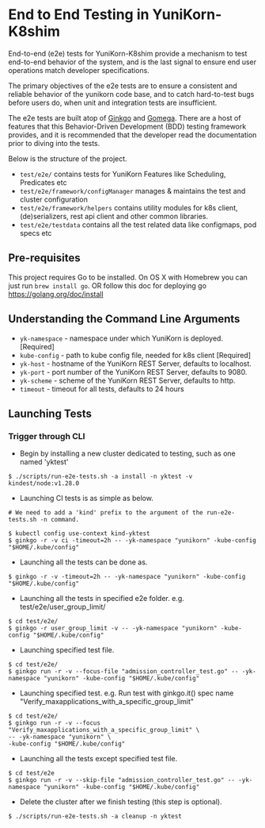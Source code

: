<!--
* Licensed to the Apache Software Foundation (ASF) under one
* or more contributor license agreements.  See the NOTICE file
* distributed with this work for additional information
* regarding copyright ownership.  The ASF licenses this file
* to you under the Apache License, Version 2.0 (the
* "License"); you may not use this file except in compliance
* with the License.  You may obtain a copy of the License at
*
*      http://www.apache.org/licenses/LICENSE-2.0
*
* Unless required by applicable law or agreed to in writing, software
* distributed under the License is distributed on an "AS IS" BASIS,
* WITHOUT WARRANTIES OR CONDITIONS OF ANY KIND, either express or implied.
* See the License for the specific language governing permissions and
* limitations under the License.
-->

# End to End Testing in YuniKorn-K8shim

End-to-end (e2e) tests for YuniKorn-K8shim provide a mechanism to test end-to-end behavior of the system, and is the last signal to ensure end user operations match developer specifications. 

The primary objectives of the e2e tests are to ensure a consistent and reliable behavior of the yunikorn code base, and to catch hard-to-test bugs before users do, when unit and integration tests are insufficient.

The e2e tests are built atop of [Ginkgo](https://onsi.github.io/ginkgo/) and [Gomega](https://github.com/onsi/gomega). There are a host of features that this Behavior-Driven Development (BDD) testing framework provides, and it is recommended that the developer read the documentation prior to diving into the tests.

Below is the structure of the project.
* `test/e2e/` contains tests for YuniKorn Features like Scheduling, Predicates etc
* `test/e2e/framework/configManager` manages & maintains the test and cluster configuration
* `test/e2e/framework/helpers` contains utility modules for k8s client, (de)serializers, rest api client and other common libraries.
* `test/e2e/testdata` contains all the test related data like configmaps, pod specs etc

## Pre-requisites
This project requires Go to be installed. On OS X with Homebrew you can just run `brew install go`.
OR follow this doc for deploying go https://golang.org/doc/install

## Understanding the Command Line Arguments
* `yk-namespace` - namespace under which YuniKorn is deployed. [Required]
* `kube-config` - path to kube config file, needed for k8s client [Required]
* `yk-host` - hostname of the YuniKorn REST Server, defaults to localhost.   
* `yk-port` - port number of the YuniKorn REST Server, defaults to 9080.
* `yk-scheme` - scheme of the YuniKorn REST Server, defaults to http.
* `timeout` -  timeout for all tests, defaults to 24 hours

## Launching Tests

### Trigger through CLI
* Begin by installing a new cluster dedicated to testing, such as one named 'yktest'
```shell
$ ./scripts/run-e2e-tests.sh -a install -n yktest -v kindest/node:v1.28.0
```

* Launching CI tests is as simple as below.
```shell
# We need to add a 'kind' prefix to the argument of the run-e2e-tests.sh -n command.

$ kubectl config use-context kind-yktest 
$ ginkgo -r -v ci -timeout=2h -- -yk-namespace "yunikorn" -kube-config "$HOME/.kube/config"
```

* Launching all the tests can be done as.
```shell
$ ginkgo -r -v -timeout=2h -- -yk-namespace "yunikorn" -kube-config "$HOME/.kube/config"
```

* Launching all the tests in specified e2e folder.
e.g. test/e2e/user_group_limit/
```shell 
$ cd test/e2e/
$ ginkgo -r user_group_limit -v -- -yk-namespace "yunikorn" -kube-config "$HOME/.kube/config"
```

* Launching specified test file.
```shell
$ cd test/e2e/
$ ginkgo run -r -v --focus-file "admission_controller_test.go" -- -yk-namespace "yunikorn" -kube-config "$HOME/.kube/config"
```

* Launching specified test.
e.g. Run test with ginkgo.it() spec name "Verify_maxapplications_with_a_specific_group_limit"
```shell 
$ cd test/e2e/
$ ginkgo run -r -v --focus "Verify_maxapplications_with_a_specific_group_limit" \
-- -yk-namespace "yunikorn" \
-kube-config "$HOME/.kube/config"
```

* Launching all the tests except specified test file.
```shell
$ cd test/e2e
$ ginkgo run -r -v --skip-file "admission_controller_test.go" -- -yk-namespace "yunikorn" -kube-config "$HOME/.kube/config"
```

* Delete the cluster after we finish testing (this step is optional).

```shell
$ ./scripts/run-e2e-tests.sh -a cleanup -n yktest
```